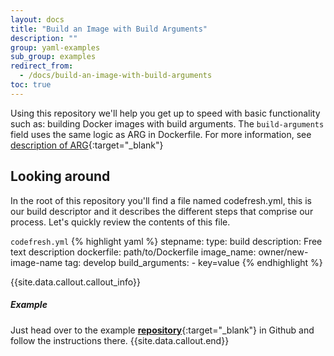 ```yaml
---
layout: docs
title: "Build an Image with Build Arguments"
description: ""
group: yaml-examples
sub_group: examples
redirect_from:
  - /docs/build-an-image-with-build-arguments
toc: true
---
```


Using this repository we'll help you get up to speed with basic functionality such as: building Docker images with build arguments.
The ```build-arguments``` field uses the same logic as ARG in Dockerfile. For more information, see [description of ARG](https://docs.docker.com/engine/reference/builder/#/arg){:target="_blank"} 

## Looking around
In the root of this repository you'll find a file named codefresh.yml, this is our build descriptor and it describes the different steps that comprise our process. Let's quickly review the contents of this file.

  `codefresh.yml`
{% highlight yaml %}
stepname:
  type: build
  description: Free text description
  dockerfile: path/to/Dockerfile
  image_name: owner/new-image-name
  tag: develop
  build_arguments:
    - key=value
{% endhighlight %}

{{site.data.callout.callout_info}}
##### Example

Just head over to the example [**repository**](https://github.com/codefreshdemo/cf-example-build-arguments){:target="_blank"} in Github and follow the instructions there. 
{{site.data.callout.end}}
